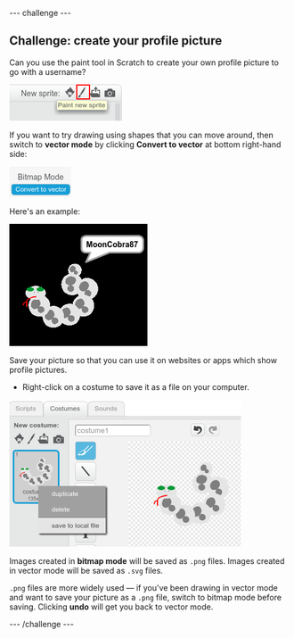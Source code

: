 --- challenge ---
## Challenge: create your profile picture

Can you use the paint tool in Scratch to create your own profile picture to go with a username?

![screenshot](images/usernames-paint.png)

If you want to try drawing using shapes that you can move around, then switch to **vector mode** by clicking **Convert to vector** at bottom right-hand side:

![screenshot](images/usernames-vector.png)

Here's an example:

![screenshot](images/usernames-picture.png)

Save your picture so that you can use it on websites or apps which show profile pictures.

+ Right-click on a costume to save it as a file on your computer.

![screenshot](images/usernames-save-costume.png)

Images created in **bitmap mode** will be saved as `.png` files. Images created in vector mode will be saved as `.svg` files.

`.png` files are more widely used — if you've been drawing in vector mode and want to save your picture as a `.png` file, switch to bitmap mode before saving. Clicking **undo** will get you back to vector mode.

--- /challenge ---
